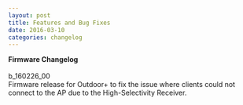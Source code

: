 ```yaml
---
layout: post
title: Features and Bug Fixes
date: 2016-03-10
categories: changelog
---
```


**Firmware Changelog**
<br><br>
b_160226_00
<br>
Firmware release for Outdoor+ to fix the issue where clients could not connect to the AP due to the High-Selectivity Receiver.
